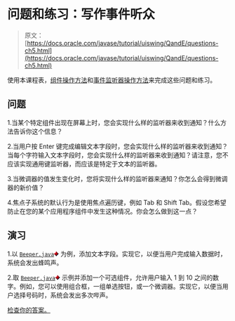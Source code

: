 # 问题和练习：写作事件听众

> 原文： [https://docs.oracle.com/javase/tutorial/uiswing/QandE/questions-ch5.html](https://docs.oracle.com/javase/tutorial/uiswing/QandE/questions-ch5.html)

使用本课程表，[组件操作方法](../components/index.html)和[事件监听器操作方法](../events/handling.html)来完成这些问题和练习。

## 问题

1.当某个特定组件出现在屏幕上时，您会实现什么样的监听器来收到通知？什么方法告诉你这个信息？

2.当用户按 Enter 键完成编辑文本字段时，您会实现什么样的监听器来收到通知？当每个字符输入文本字段时，您会实现什么样的监听器来收到通知？请注意，您不应该实现通用键监听器，而应该是特定于文本的监听器。

3.当微调器的值发生变化时，您将实现什么样的监听器来通知？你怎么会得到微调器的新价值？

4.焦点子系统的默认行为是使用焦点遍历键，例如 Tab 和 Shift Tab。假设您希望防止在您的某个应用程序组件中发生这种情况。你会怎么做到这一点？

## 演习

1.以 [`Beeper.java`](../examples/events/BeeperProject/src/events/Beeper.java)[![(in a .java source file)](img/2599ef5640d6dce179697fb8d79599b4.jpg)](../examples/events/BeeperProject/src/events/Beeper.java) 为例，添加文本字段。实现它，以便当用户完成输入数据时，系统会发出蜂鸣声。

2.取 [`Beeper.java`](../examples/events/BeeperProject/src/events/Beeper.java)[![(in a .java source file)](img/2599ef5640d6dce179697fb8d79599b4.jpg)](../examples/events/BeeperProject/src/events/Beeper.java) 示例并添加一个可选组件，允许用户输入 1 到 10 之间的数字。例如，您可以使用组合框，一组单选按钮，或一个微调器。实现它，以便当用户选择号码时，系统会发出多次哔声。

[检查你的答案。](answers-ch5.html)